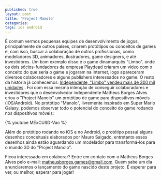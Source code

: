 ```yaml
---
published: true
layout: post
title: 'Project Manolo'
categories: 
tags: ios android
---
```

&#201; comum vermos pequenas equipes de desenvolvimento de jogos, principalmente de outros pa&#237;ses, criarem prot&#243;tipos ou conceitos de games e, com isso, buscar a colabora&#231;&#227;o de outros profissionais, como modeladores 3D, animadores, ilustradores, game designers, e at&#233; investidores. Um bom exemplo disso &#233; o game dinamarqu&#234;s &quot;Limbo&quot;, onde os dois s&#243;cios-fundadores da empresa Playdead criaram um video com o conceito do que seria o game e jogaram na internet, logo apareceram diversos colaboradores e alguns publishers interessados no game. O resto da hist&#243;ria j&#225; conhecemos: <a href="http://jogos.uol.com.br/xbox360/ultnot/2010/08/20/ult4101u2667.jhtm" target="_blank">Independente, &quot;Limbo&quot; vendeu mais de 300 mil unidades</a>
.
Foi com essa mesma inten&#231;&#227;o de conseguir colaboradores e investidores que o desenvolvedor independente Matheus Borges Alves criou o &quot;Project Manolo&quot; um prot&#243;tipo de game para dispositivos m&#243;veis (iOS/Android). No prot&#243;tipo &quot;Manolo&quot;, livremente inspirado em Super Mario Galaxy, podemos observar todo o potencial do conceito do game rodando nos dispositivos m&#243;veis:
 


{% youtube MExCUSD-Vao %}

 
Al&#233;m do prot&#243;tipo rodando no iOS e no Android, o prot&#243;tipo possui alguns desenhos conceituais elaborados por Mauro Salgado, entretanto esses desenhos ainda est&#227;o aguardando um modelador para transform&#225;-los para o mundo 3D do &quot;Project Manolo&quot;.
 


 
Ficou interessado em colaborar? Entre em contato com o Matheus Borges Alves pelo e-mail: matheusborges.games@gmail.com.
Quem sabe um dia anunciaremos o lan&#231;amento do game nascido deste projeto. &#201; esperar para ver, ou melhor, esperar para jogar!
 
